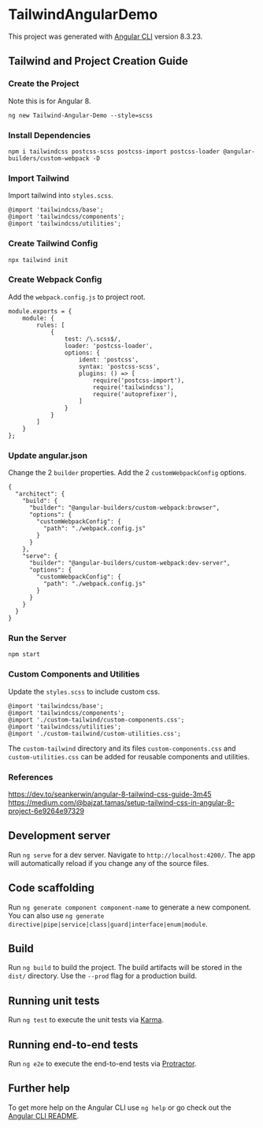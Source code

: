 # TailwindAngularDemo

This project was generated with [Angular CLI](https://github.com/angular/angular-cli) version 8.3.23.

## Tailwind and Project Creation Guide

### Create the Project

Note this is for Angular 8.

`ng new Tailwind-Angular-Demo --style=scss`

### Install Dependencies

`npm i tailwindcss postcss-scss postcss-import postcss-loader @angular-builders/custom-webpack -D`

### Import Tailwind

Import tailwind into `styles.scss`.

```
@import 'tailwindcss/base';
@import 'tailwindcss/components';
@import 'tailwindcss/utilities';
```

### Create Tailwind Config

`npx tailwind init`

### Create Webpack Config

Add the `webpack.config.js` to project root.

```
module.exports = {
    module: {
        rules: [
            {
                test: /\.scss$/,
                loader: 'postcss-loader',
                options: {
                    ident: 'postcss',
                    syntax: 'postcss-scss',
                    plugins: () => [
                        require('postcss-import'),
                        require('tailwindcss'),
                        require('autoprefixer'),
                    ]
                }
            }
        ]
    }
};
```

### Update angular.json

Change the 2 `builder` properties.
Add the 2 `customWebpackConfig` options.

```
{
  "architect": {
    "build": {
      "builder": "@angular-builders/custom-webpack:browser",
      "options": {
        "customWebpackConfig": {
          "path": "./webpack.config.js"
        }
      }
    },
    "serve": {
      "builder": "@angular-builders/custom-webpack:dev-server",
      "options": {
        "customWebpackConfig": {
          "path": "./webpack.config.js"
        }
      }
    }
  }
}
```

### Run the Server

`npm start`

### Custom Components and Utilities

Update the `styles.scss` to include custom css.

```
@import 'tailwindcss/base';
@import 'tailwindcss/components'; 
@import './custom-tailwind/custom-components.css';
@import 'tailwindcss/utilities';
@import './custom-tailwind/custom-utilities.css';
```

The `custom-tailwind` directory and its files `custom-components.css` and `custom-utilities.css` can be added for reusable components and utilities.

### References

https://dev.to/seankerwin/angular-8-tailwind-css-guide-3m45
https://medium.com/@bajzat.tamas/setup-tailwind-css-in-angular-8-project-6e9264e97329

## Development server

Run `ng serve` for a dev server. Navigate to `http://localhost:4200/`. The app will automatically reload if you change any of the source files.

## Code scaffolding

Run `ng generate component component-name` to generate a new component. You can also use `ng generate directive|pipe|service|class|guard|interface|enum|module`.

## Build

Run `ng build` to build the project. The build artifacts will be stored in the `dist/` directory. Use the `--prod` flag for a production build.

## Running unit tests

Run `ng test` to execute the unit tests via [Karma](https://karma-runner.github.io).

## Running end-to-end tests

Run `ng e2e` to execute the end-to-end tests via [Protractor](http://www.protractortest.org/).

## Further help

To get more help on the Angular CLI use `ng help` or go check out the [Angular CLI README](https://github.com/angular/angular-cli/blob/master/README.md).

